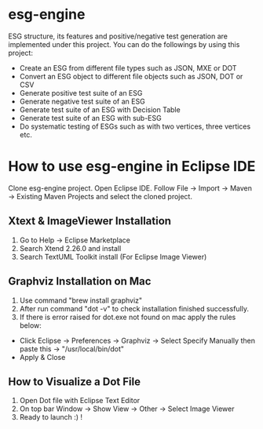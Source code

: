 # esg-engine

ESG structure, its features and positive/negative test generation are implemented under this project. You can do the followings by using this project: 

- Create an ESG from different file types such as JSON, MXE or DOT
- Convert an ESG object to different file objects such as JSON, DOT or CSV
- Generate positive test suite of an ESG
- Generate negative test suite of an ESG
- Generate test suite of an ESG with Decision Table
- Generate test suite of an ESG with sub-ESG
- Do systematic testing of ESGs such as with two vertices, three vertices etc.

# How to use esg-engine in Eclipse IDE

Clone esg-engine project. 
Open Eclipse IDE. 
Follow File -> Import -> Maven -> Existing Maven Projects and select the cloned project. 

## Xtext & ImageViewer Installation
1. Go to Help -> Eclipse Marketplace
2. Search Xtend 2.26.0 and install
3. Search TextUML Toolkit install (For Eclipse Image Viewer)

## Graphviz Installation on Mac
1. Use command "brew install graphviz"
2. After run command "dot -v" to check installation finished successfully.
3. If there is error raised for dot.exe not found on mac apply the rules below:
  * Click Eclipse -> Preferences -> Graphviz -> Select Specify Manually then paste this -> "/usr/local/bin/dot"
  * Apply & Close

## How to Visualize a Dot File
1. Open Dot file with Eclipse Text Editor
2. On top bar Window -> Show View -> Other -> Select Image Viewer
3. Ready to launch :) !
